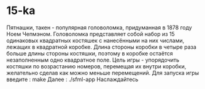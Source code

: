 # 15-ka
Пятнашки, такен - популярная головоломка, придуманная в 1878 году Ноем Чепмэном. Головоломка представляет собой набор из 15 одинаковых квадратных костяшек с нанесёнными на них числами, лежащих в квадратной коробке. Длина стороны коробки в четыре раза больше длины стороны костяшки, поэтому в коробке остаётся незаполненным одно квадратное поле. Цель игры - упорядочить костяшки по возрастанию номеров, перемещая их внутри коробки, желательно сделав как можно меньше перемещений. 
Для запуска игры введите :
    make
Далее :
    ./sfml-app
Наслаждайтесь